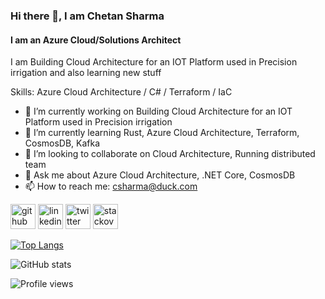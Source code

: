 ### Hi there 👋, I am Chetan Sharma
#### I am an Azure Cloud/Solutions Architect
I am Building Cloud Architecture for an IOT Platform used in Precision irrigation and also learning new stuff

Skills: Azure Cloud Architecture / C# / Terraform / IaC

- 🔭 I’m currently working on Building Cloud Architecture for an IOT Platform used in Precision irrigation 
- 🌱 I’m currently learning Rust, Azure Cloud Architecture, Terraform, CosmosDB, Kafka 
- 👯 I’m looking to collaborate on Cloud Architecture, Running distributed team 
- 💬 Ask me about Azure Cloud Architecture, .NET Core, CosmosDB 
- 📫 How to reach me: csharma@duck.com 


[<img src='https://cdn.jsdelivr.net/npm/simple-icons@3.0.1/icons/github.svg' alt='github' height='40'>](https://github.com/chetan2309)  [<img src='https://cdn.jsdelivr.net/npm/simple-icons@3.0.1/icons/linkedin.svg' alt='linkedin' height='40'>](https://www.linkedin.com/in/chetan2309/)  [<img src='https://cdn.jsdelivr.net/npm/simple-icons@3.0.1/icons/twitter.svg' alt='twitter' height='40'>](https://twitter.com/chetan2309)  [<img src='https://cdn.jsdelivr.net/npm/simple-icons@3.0.1/icons/stackoverflow.svg' alt='stackoverflow' height='40'>](https://stackoverflow.com/users/1540340)  

[![Top Langs](https://github-readme-stats.vercel.app/api/top-langs/?username=chetan2309)](https://github.com/anuraghazra/github-readme-stats)

![GitHub stats](https://github-readme-stats.vercel.app/api?username=chetan2309&show_icons=true)  

<!--![GitHub metrics](https://metrics.lecoq.io/chetan2309)  -->

<!--![GitHub streak stats](https://streak-stats.demolab.com/?user=chetan2309)  -->

![Profile views](https://gpvc.arturio.dev/chetan2309)  
